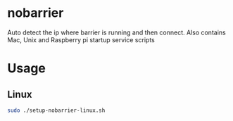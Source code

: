 # nobarrier
Auto detect the ip where barrier is running and then connect. Also contains Mac, Unix and Raspberry pi startup service scripts

# Usage

## Linux

```bash
sudo ./setup-nobarrier-linux.sh
```
